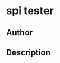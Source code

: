 # spi tester

## Author

<!-- Insert Your Name Here -->

## Description

<!-- Describe your example here -->
